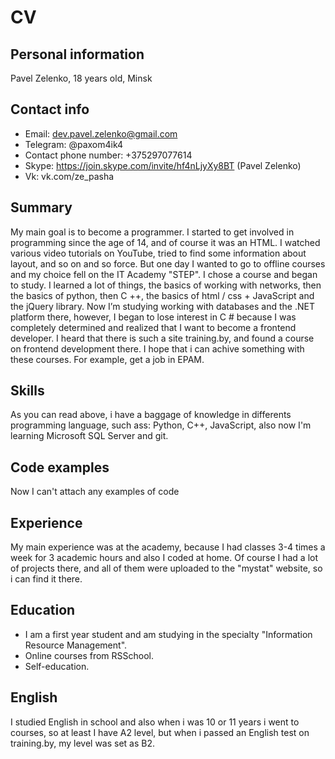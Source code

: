 # CV

## Personal information  

Pavel Zelenko, 18 years old, Minsk

## Contact info  

- Email: dev.pavel.zelenko@gmail.com
- Telegram: @paxom4ik4
- Contact phone number: +375297077614
- Skype: <https://join.skype.com/invite/hf4nLjyXy8BT> (Pavel Zelenko) 
- Vk: vk.com/ze_pasha 

## Summary

My main goal is to become a programmer. I started to get involved in programming since the age of 14, and of course it was an HTML. I watched various video tutorials on YouTube, tried to find some information about layout, and so on and so force. But one day I wanted to go to offline courses and my choice fell on the IT Academy "STEP". I chose a course and began to study. I learned a lot of things, the basics of working with networks, then the basics of python, then C ++, the basics of html / css + JavaScript and the jQuery library. Now I’m studying working with databases and the .NET platform there, however, I began to lose interest in C # because I was completely determined and realized that I want to become a frontend developer. I heard that there is such a site training.by, and found a course on frontend development there. I hope that i can achive something with these courses. For example, get a job in EPAM.

## Skills

As you can read above, i have a baggage of knowledge in differents programming language, such ass: Python, C++, JavaScript, also now I'm learning Microsoft SQL Server and git.

## Code examples

Now I can't attach any examples of code

## Experience

My main experience was at the academy, because I had classes 3-4 times a week for 3 academic hours and also I coded at home. Of course I had a lot of projects there, and all of them were uploaded to the "mystat" website, so i can find it there.

## Education

- I am a first year student and am studying in the specialty "Information Resource Management". 
- Online courses from RSSchool.
- Self-education.

## English

I studied English in school and also when i was 10 or 11 years i went to courses, so at least I have A2 level, but when i passed an English test on training.by, my level was set as B2.
